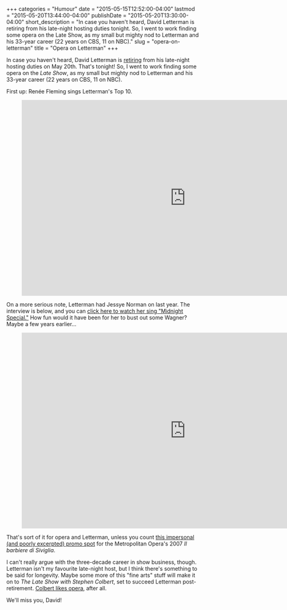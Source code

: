 +++
categories = "Humour"
date = "2015-05-15T12:52:00-04:00"
lastmod = "2015-05-20T13:44:00-04:00"
publishDate = "2015-05-20T13:30:00-04:00"
short_description = "In case you haven&#039;t heard, David Letterman is retiring from his late-night hosting duties tonight. So, I went to work finding some opera on the Late Show, as my small but mighty nod to Letterman and his 33-year career (22 years on CBS, 11 on NBC)."
slug = "opera-on-letterman"
title = "Opera on Letterman"
+++

In case you haven't heard, David Letterman is [retiring](http://www.rollingstone.com/movies/news/david-letterman-retiring-in-2015-20140403) from his late-night hosting duties on May 20th. That's tonight! So, I went to work finding some opera on the *Late Show*, as my small but mighty nod to Letterman and his 33-year career (22 years on CBS, 11 on NBC).

First up: Renée Fleming sings Letterman's Top 10. 

<figure data-type="video">
<iframe width="854" height="510" src="https://www.youtube.com/embed/CSSXzN2-vWY" frameborder="0" allowfullscreen></iframe>
</figure>

On a more serious note, Letterman had Jessye Norman on last year. The interview is below, and you can [click here to watch her sing "Midnight Special."](https://www.youtube.com/watch?v=D7rkTYFN6h8&spfreload=1) How fun would it have been for her to bust out some Wagner? Maybe a few years earlier...

<figure data-type="video">
<iframe width="854" height="510" src="https://www.youtube.com/embed/ea9KNQVArMs" frameborder="0" allowfullscreen></iframe>
</figure>

That's sort of it for opera and Letterman, unless you count [this impersonal (and poorly excerpted) promo spot](https://www.youtube.com/watch?v=TeTUKffXtjc) for the Metropolitan Opera's 2007 *Il barbiere di Siviglia*.

I can't really argue with the three-decade career in show business, though. Letterman isn't my favourite late-night host, but I think there's something to be said for longevity. Maybe some more of this "fine arts" stuff will make it on to *The Late Show with Stephen Colbert*, set to succeed Letterman post-retirement. [Colbert likes opera](http://www.ovguide.com/tv_episode/the-colbert-report-season-4-episode-61-nathan-gunn-365962), after all.

We'll miss you, David!
